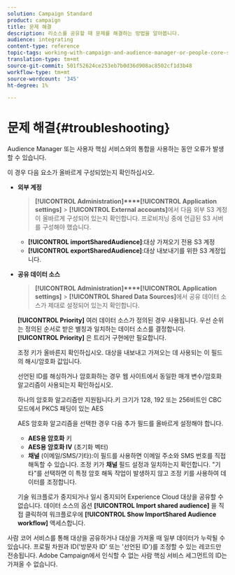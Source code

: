 ```yaml
---
solution: Campaign Standard
product: campaign
title: 문제 해결
description: 리소스를 공유할 때 문제를 해결하는 방법을 알아봅니다.
audience: integrating
content-type: reference
topic-tags: working-with-campaign-and-audience-manager-or-people-core-service
translation-type: tm+mt
source-git-commit: 501f52624ce253eb7b0d36d908ac8502cf1d3b48
workflow-type: tm+mt
source-wordcount: '345'
ht-degree: 1%

---
```



# 문제 해결{#troubleshooting}

Audience Manager 또는 사용자 핵심 서비스와의 통합을 사용하는 동안 오류가 발생할 수 있습니다.

이 경우 다음 요소가 올바르게 구성되었는지 확인하십시오.

* **외부 계정**

   > **[!UICONTROL Administration]****[!UICONTROL Application settings]** > **[!UICONTROL External accounts]**&#x200B;에서 다음 외부 S3 계정이 올바르게 구성되어 있는지 확인합니다. 프로비저닝 중에 언급된 S3 서버를 구성해야 했습니다.

   * **[!UICONTROL importSharedAudience]**:대상 가져오기 전용 S3 계정
   * **[!UICONTROL exportSharedAudience]**:대상 내보내기를 위한 S3 계정입니다.

* **공유 데이터 소스**

   > **[!UICONTROL Administration]****[!UICONTROL Application settings]** > **[!UICONTROL Shared Data Sources]**&#x200B;에서 공유 데이터 소스가 제대로 설정되어 있는지 확인합니다.

   **[!UICONTROL Priority]** 여러 데이터 소스가 정의된 경우 사용됩니다. 우선 순위는 정의된 순서로 받은 별칭과 일치하는 데이터 소스를 결정합니다. **[!UICONTROL Priority]** 은 트리거 구현에만 필요합니다.

   조정 키가 올바른지 확인하십시오. 대상을 내보내고 가져오는 데 사용되는 이 필드의 해시/암호화 값입니다.

   선언된 ID를 해싱하거나 암호화하는 경우 웹 사이트에서 동일한 매개 변수/암호화 알고리즘이 사용되는지 확인하십시오.

   하나의 암호화 알고리즘만 지원됩니다.키 크기가 128, 192 또는 256비트인 CBC 모드에서 PKCS 패딩이 있는 AES

   AES 암호화 알고리즘을 선택한 경우 다음 추가 필드를 올바르게 설정해야 합니다.

   * **AES용 암호화** 키
   * **AES용 암호화 IV** (초기화 벡터)
   * **채널** (이메일/SMS/기타):이 필드를 사용하면 이메일 주소와 SMS 번호를 직접 해독할 수 있습니다. 조정 키가 **채널** 필드 설정과 일치하는지 확인합니다. &quot;기타&quot;를 선택하면 이 특정 암호 해독 작업이 발생하지 않고 조정 키를 사용하여 데이터를 조정합니다.

   기술 워크플로가 중지되거나 일시 중지되어 Experience Cloud 대상을 공유할 수 없습니다. 데이터 소스의 옵션 **[!UICONTROL Import shared audience]** 을 직접 클릭하여 워크플로우에 **[!UICONTROL Show ImportShared Audience workflow]** 액세스합니다.

사람 코어 서비스를 통해 대상을 공유하거나 대상을 가져올 때 일부 데이터가 누락될 수 있습니다. 프로필 차원과 ID(&#39;방문자 ID&#39; 또는 &#39;선언된 ID&#39;)를 조정할 수 있는 레코드만 전송됩니다. Adobe Campaign에서 인식할 수 없는 사람 핵심 서비스 세그먼트의 ID는 가져올 수 없습니다.
